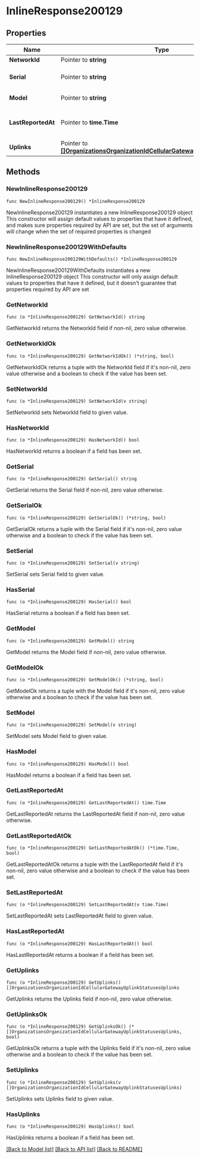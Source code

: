 # InlineResponse200129

## Properties

Name | Type | Description | Notes
------------ | ------------- | ------------- | -------------
**NetworkId** | Pointer to **string** | Network Id | [optional] 
**Serial** | Pointer to **string** | Serial number of the device | [optional] 
**Model** | Pointer to **string** | Device model | [optional] 
**LastReportedAt** | Pointer to **time.Time** | Last reported time for the device | [optional] 
**Uplinks** | Pointer to [**[]OrganizationsOrganizationIdCellularGatewayUplinkStatusesUplinks**](OrganizationsOrganizationIdCellularGatewayUplinkStatusesUplinks.md) | Uplinks info | [optional] 

## Methods

### NewInlineResponse200129

`func NewInlineResponse200129() *InlineResponse200129`

NewInlineResponse200129 instantiates a new InlineResponse200129 object
This constructor will assign default values to properties that have it defined,
and makes sure properties required by API are set, but the set of arguments
will change when the set of required properties is changed

### NewInlineResponse200129WithDefaults

`func NewInlineResponse200129WithDefaults() *InlineResponse200129`

NewInlineResponse200129WithDefaults instantiates a new InlineResponse200129 object
This constructor will only assign default values to properties that have it defined,
but it doesn't guarantee that properties required by API are set

### GetNetworkId

`func (o *InlineResponse200129) GetNetworkId() string`

GetNetworkId returns the NetworkId field if non-nil, zero value otherwise.

### GetNetworkIdOk

`func (o *InlineResponse200129) GetNetworkIdOk() (*string, bool)`

GetNetworkIdOk returns a tuple with the NetworkId field if it's non-nil, zero value otherwise
and a boolean to check if the value has been set.

### SetNetworkId

`func (o *InlineResponse200129) SetNetworkId(v string)`

SetNetworkId sets NetworkId field to given value.

### HasNetworkId

`func (o *InlineResponse200129) HasNetworkId() bool`

HasNetworkId returns a boolean if a field has been set.

### GetSerial

`func (o *InlineResponse200129) GetSerial() string`

GetSerial returns the Serial field if non-nil, zero value otherwise.

### GetSerialOk

`func (o *InlineResponse200129) GetSerialOk() (*string, bool)`

GetSerialOk returns a tuple with the Serial field if it's non-nil, zero value otherwise
and a boolean to check if the value has been set.

### SetSerial

`func (o *InlineResponse200129) SetSerial(v string)`

SetSerial sets Serial field to given value.

### HasSerial

`func (o *InlineResponse200129) HasSerial() bool`

HasSerial returns a boolean if a field has been set.

### GetModel

`func (o *InlineResponse200129) GetModel() string`

GetModel returns the Model field if non-nil, zero value otherwise.

### GetModelOk

`func (o *InlineResponse200129) GetModelOk() (*string, bool)`

GetModelOk returns a tuple with the Model field if it's non-nil, zero value otherwise
and a boolean to check if the value has been set.

### SetModel

`func (o *InlineResponse200129) SetModel(v string)`

SetModel sets Model field to given value.

### HasModel

`func (o *InlineResponse200129) HasModel() bool`

HasModel returns a boolean if a field has been set.

### GetLastReportedAt

`func (o *InlineResponse200129) GetLastReportedAt() time.Time`

GetLastReportedAt returns the LastReportedAt field if non-nil, zero value otherwise.

### GetLastReportedAtOk

`func (o *InlineResponse200129) GetLastReportedAtOk() (*time.Time, bool)`

GetLastReportedAtOk returns a tuple with the LastReportedAt field if it's non-nil, zero value otherwise
and a boolean to check if the value has been set.

### SetLastReportedAt

`func (o *InlineResponse200129) SetLastReportedAt(v time.Time)`

SetLastReportedAt sets LastReportedAt field to given value.

### HasLastReportedAt

`func (o *InlineResponse200129) HasLastReportedAt() bool`

HasLastReportedAt returns a boolean if a field has been set.

### GetUplinks

`func (o *InlineResponse200129) GetUplinks() []OrganizationsOrganizationIdCellularGatewayUplinkStatusesUplinks`

GetUplinks returns the Uplinks field if non-nil, zero value otherwise.

### GetUplinksOk

`func (o *InlineResponse200129) GetUplinksOk() (*[]OrganizationsOrganizationIdCellularGatewayUplinkStatusesUplinks, bool)`

GetUplinksOk returns a tuple with the Uplinks field if it's non-nil, zero value otherwise
and a boolean to check if the value has been set.

### SetUplinks

`func (o *InlineResponse200129) SetUplinks(v []OrganizationsOrganizationIdCellularGatewayUplinkStatusesUplinks)`

SetUplinks sets Uplinks field to given value.

### HasUplinks

`func (o *InlineResponse200129) HasUplinks() bool`

HasUplinks returns a boolean if a field has been set.


[[Back to Model list]](../README.md#documentation-for-models) [[Back to API list]](../README.md#documentation-for-api-endpoints) [[Back to README]](../README.md)


